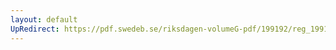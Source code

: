 ```yaml
---
layout: default
UpRedirect: https://pdf.swedeb.se/riksdagen-volumeG-pdf/199192/reg_199192/reg_199192_0693.pdf
---
```


